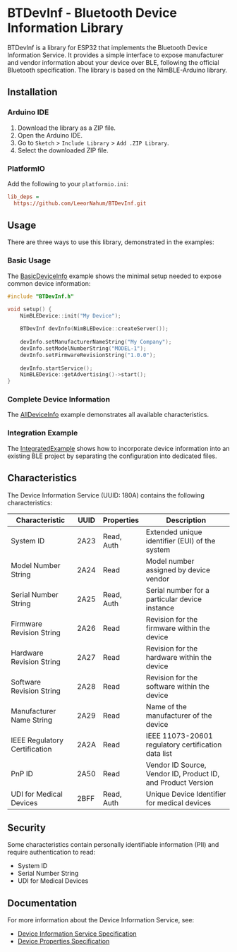 # BTDevInf - Bluetooth Device Information Library

BTDevInf is a library for ESP32 that implements the Bluetooth Device Information Service. It provides a simple interface to expose manufacturer and vendor information about your device over BLE, following the official Bluetooth specification. The library is based on the NimBLE-Arduino library.

## Installation

### Arduino IDE

1. Download the library as a ZIP file.
2. Open the Arduino IDE.
3. Go to `Sketch` > `Include Library` > `Add .ZIP Library`.
4. Select the downloaded ZIP file.

### PlatformIO

Add the following to your `platformio.ini`:

```ini
lib_deps =
  https://github.com/LeeorNahum/BTDevInf.git
```

## Usage

There are three ways to use this library, demonstrated in the examples:

### Basic Usage

The [BasicDeviceInfo](examples/BasicDeviceInfo/BasicDeviceInfo.ino) example shows the minimal setup needed to expose common device information:

```cpp
#include "BTDevInf.h"

void setup() {
    NimBLEDevice::init("My Device");
    
    BTDevInf devInfo(NimBLEDevice::createServer());
    
    devInfo.setManufacturerNameString("My Company");
    devInfo.setModelNumberString("MODEL-1");
    devInfo.setFirmwareRevisionString("1.0.0");
    
    devInfo.startService();
    NimBLEDevice::getAdvertising()->start();
}
```

### Complete Device Information

The [AllDeviceInfo](examples/AllDeviceInfo/AllDeviceInfo.ino) example demonstrates all available characteristics.

### Integration Example

The [IntegratedExample](examples/IntegratedExample/IntegratedExample.ino) shows how to incorporate device information into an existing BLE project by separating the configuration into dedicated files.

## Characteristics

The Device Information Service (UUID: 180A) contains the following characteristics:

| Characteristic | UUID | Properties | Description |
|---------------|------|------------|-------------|
| System ID | 2A23 | Read, Auth | Extended unique identifier (EUI) of the system |
| Model Number String | 2A24 | Read | Model number assigned by device vendor |
| Serial Number String | 2A25 | Read, Auth | Serial number for a particular device instance |
| Firmware Revision String | 2A26 | Read | Revision for the firmware within the device |
| Hardware Revision String | 2A27 | Read | Revision for the hardware within the device |
| Software Revision String | 2A28 | Read | Revision for the software within the device |
| Manufacturer Name String | 2A29 | Read | Name of the manufacturer of the device |
| IEEE Regulatory Certification | 2A2A | Read | IEEE 11073-20601 regulatory certification data list |
| PnP ID | 2A50 | Read | Vendor ID Source, Vendor ID, Product ID, and Product Version |
| UDI for Medical Devices | 2BFF | Read, Auth | Unique Device Identifier for medical devices |

## Security

Some characteristics contain personally identifiable information (PII) and require authentication to read:

- System ID
- Serial Number String
- UDI for Medical Devices

## Documentation

For more information about the Device Information Service, see:

- [Device Information Service Specification](https://www.bluetooth.com/specifications/specs/device-information-service/)
- [Device Properties Specification](https://btprodspecificationrefs.blob.core.windows.net/device-properties/Device_Properties.pdf)
